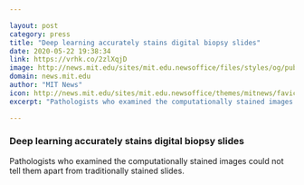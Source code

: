 ```yaml
---

layout: post
category: press
title: "Deep learning accurately stains digital biopsy slides"
date: 2020-05-22 19:38:34
link: https://vrhk.co/2zlXqjD
image: http://news.mit.edu/sites/mit.edu.newsoffice/files/styles/og/public/images/2020/neural-network-activation-maps.png
domain: news.mit.edu
author: "MIT News"
icon: http://news.mit.edu/sites/mit.edu.newsoffice/themes/mitnews/favicon.ico
excerpt: "Pathologists who examined the computationally stained images could not tell them apart from traditionally stained slides."

---
```


### Deep learning accurately stains digital biopsy slides

Pathologists who examined the computationally stained images could not tell them apart from traditionally stained slides.